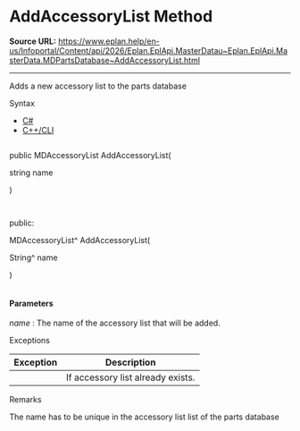 # AddAccessoryList Method

**Source URL:** https://www.eplan.help/en-us/Infoportal/Content/api/2026/Eplan.EplApi.MasterDatau~Eplan.EplApi.MasterData.MDPartsDatabase~AddAccessoryList.html

---

Adds a new accessory list to the parts database

Syntax

- [C#](#i-syntax-CS)
- [C++/CLI](#i-syntax-CPP2005)

```
```
public MDAccessoryList AddAccessoryList( 

   string name

)
```
```

```
```
public:

MDAccessoryList^ AddAccessoryList( 

   String^ name

)
```
```

#### Parameters

*name*
:   The name of the accessory list that will be added.

Exceptions

| Exception | Description |
| --- | --- |
|  | If accessory list already exists. |

Remarks

The name has to be unique in the accessory list list of the parts database
